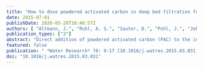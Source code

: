 ```yaml
---
title: "How to dose powdered activated carbon in deep bed filtration for efficient micropollutant removal"
date: 2015-07-01
publishDate: 2020-05-20T10:46:57Z
authors: [ "Altmann, J.", "Ruhl, A. S.", "Sauter, D.", "Pohl, J.", "Jekel, M." ]
publication_types: ["2"]
abstract: "Direct addition of powdered activated carbon (PAC) to the inlet of a deep bed filter represents an energy- and space-saving option to remove organic micropollutants (OMPs) during advanced wastewater treatment or drinking water purification. In this lab-scale study, continuous dosing, preconditioning a filter with PAC and combinations thereof were investigated as possible dosing modes with respect to OMP adsorption efficiency. Continuous dosing resulted in decreasing effluent concentrations with increasing filter runtime due to adsorption onto accumulating PAC in the filter bed. Approximately constant removal levels were achieved at longer filter runtimes, which were mainly determined by the dose of fresh PAC, rather than the total PAC amount embedded. The highest effluent concentrations were observed during the initial filtration stage. Meanwhile, preconditioning led to complete OMP adsorption at the beginning of filtration and subsequent gradual OMP breakthrough. PAC distribution in the pumice filter was determined by the loss on ignition of PAC and pumice and was shown to be relevant for adsorption efficiency. Preconditioning with turbulent upflow led to a homogenous PAC distribution and improved OMP adsorption significantly. Combining partial preconditioning and continuous dosing led to low initial effluent concentrations, but ultimately achieved concentrations similar to filter runs without preconditioning. Furthermore, a dosing stop prior to the end of filtration was suitable to increase PAC efficiency without affecting overall OMP removals."
featured: false
publication: " *Water Research* 78: 9-17 [10.1016/j.watres.2015.03.031](https://doi.org/10.1016/j.watres.2015.03.031)"
doi: "10.1016/j.watres.2015.03.031"
---
```


